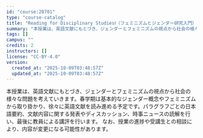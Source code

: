 ```yaml
---
id: "course:20701"
type: "course-catalog"
title: "Reading for Disciplinary StudiesⅠ（フェミニズムとジェンダー研究入門） ／READING FOR DISCIPLINARY STUDIES I"
summary: "本授業は、英語文献にもとづき、ジェンダーとフェミニズムの視点から社会の様々な問題を考えていきます。春学期は基本的なジェンダー概念やフェミニズムから取り掛かり、徐々に英語文献を読み進める予定です。パラグラフごとの日本語要約、文献内容に関する発…"
tags: []
campus: ""
credits: 2
instructors: []
license: "CC-BY-4.0"
version:
  created_at: "2025-10-09T03:48:57Z"
  updated_at: "2025-10-09T03:48:57Z"
---
```

本授業は、英語文献にもとづき、ジェンダーとフェミニズムの視点から社会の様々な問題を考えていきます。春学期は基本的なジェンダー概念やフェミニズムから取り掛かり、徐々に英語文献を読み進める予定です。パラグラフごとの日本語要約、文献内容に関する発表やディスカッション、時事ニュースの読解を行い、最後に教員による講評を行います。 なお、授業の進捗や受講生との相談により、内容が変更になる可能性があります。
